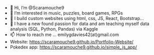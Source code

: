 - 👋 Hi, I’m @Scaramouche9
- 👀 I’m interested in music, puzzles, board games, RPGs
- 🌱 I build custom websites using html, css, JS, React, Bootstrap...
- 💞️ I have a new found passion for data and am teaching myself data analysis (SQL, Python, Pandas) via Kaggle
- 📫 How to reach me ... emilygdavies42(at)gmail.com
- Website: https://scaramouche9.github.io/Portfolio-Website/
- Pokedex app: https://scaramouche9.github.io/simple_js_app/

<!---
Scaramouche9/Scaramouche9 is a ✨ special ✨ repository because its `README.md` (this file) appears on your GitHub profile.
You can click the Preview link to take a look at your changes.
--->
